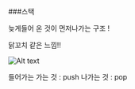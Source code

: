 ###스택

  늦게들어 온 것이 먼저나가는 구조 !

닭꼬치 같은 느낌!!


![Alt text](./Users/jinhojeong/Desktop/IOS2jinho/Class/stackPicture.png)





들어가는 가는 것 : push
나가는 것     : pop


